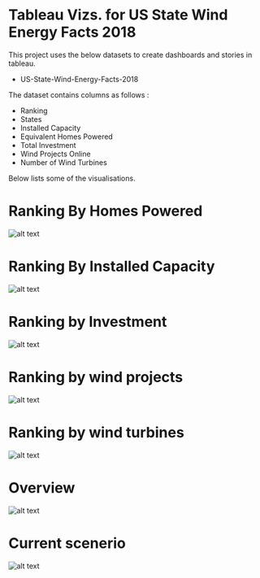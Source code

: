 #  Tableau Vizs. for US State Wind Energy Facts 2018

This project uses the below datasets to create dashboards and stories in tableau.

* US-State-Wind-Energy-Facts-2018

The dataset contains columns as follows :
* Ranking
* States
* Installed Capacity
* Equivalent Homes Powered
* Total Investment 
* Wind Projects Online
* Number of Wind Turbines

Below lists some of the visualisations.

# Ranking By Homes Powered 
![alt text](https://github.com/abhijithremesh/Tableau-portfolio/blob/master/practice%20datasets%201/06-US-State-Wind-Energy-Facts-2018/Homes%20Powered%20db.png)

# Ranking By Installed Capacity
![alt text](https://github.com/abhijithremesh/Tableau-portfolio/blob/master/practice%20datasets%201/06-US-State-Wind-Energy-Facts-2018/Installed%20Capacity%20db.png)

# Ranking by Investment
![alt text](https://github.com/abhijithremesh/Tableau-portfolio/blob/master/practice%20datasets%201/06-US-State-Wind-Energy-Facts-2018/Investment%20db.png)

# Ranking by wind projects
![alt text](https://github.com/abhijithremesh/Tableau-portfolio/blob/master/practice%20datasets%201/06-US-State-Wind-Energy-Facts-2018/Wind%20Projects%20db.png)

# Ranking by wind turbines
![alt text](https://github.com/abhijithremesh/Tableau-portfolio/blob/master/practice%20datasets%201/06-US-State-Wind-Energy-Facts-2018/Wind%20Turbines%20db.png)

# Overview
![alt text](https://github.com/abhijithremesh/Tableau-portfolio/blob/master/practice%20datasets%201/06-US-State-Wind-Energy-Facts-2018/Overview%20db.png)

# Current scenerio
![alt text](https://github.com/abhijithremesh/Tableau-portfolio/blob/master/practice%20datasets%201/06-US-State-Wind-Energy-Facts-2018/Status%20db.png)




